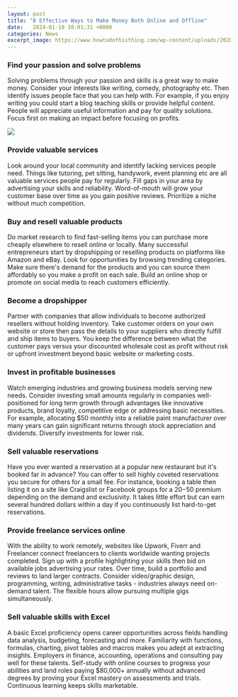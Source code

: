 ```yaml
---
layout: post
title: "8 Effective Ways to Make Money Both Online and Offline"
date:   2024-01-10 10:01:31 +0000
categories: News
excerpt_image: https://www.howtodothisthing.com/wp-content/uploads/2020/08/make-money-online.jpg
---
```

### Find your passion and solve problems
Solving problems through your passion and skills is a great way to make money. Consider your interests like writing, comedy, photography etc. Then identify issues people face that you can help with. For example, if you enjoy writing you could start a blog teaching skills or provide helpful content. People will appreciate useful information and pay for quality solutions. Focus first on making an impact before focusing on profits. 


![](https://www.howtodothisthing.com/wp-content/uploads/2020/08/make-money-online.jpg)
### Provide valuable services   
Look around your local community and identify lacking services people need. Things like tutoring, pet sitting, handywork, event planning etc are all valuable services people pay for regularly. Fill gaps in your area by advertising your skills and reliability. Word-of-mouth will grow your customer base over time as you gain positive reviews. Prioritize a niche without much competition.

### Buy and resell valuable products
Do market research to find fast-selling items you can purchase more cheaply elsewhere to resell online or locally. Many successful entrepreneurs start by dropshipping or reselling products on platforms like Amazon and eBay. Look for opportunities by browsing trending categories. Make sure there's demand for the products and you can source them affordably so you make a profit on each sale. Build an online shop or promote on social media to reach customers efficiently.

### Become a dropshipper  
Partner with companies that allow individuals to become authorized resellers without holding inventory. Take customer orders on your own website or store then pass the details to your suppliers who directly fulfill and ship items to buyers. You keep the difference between what the customer pays versus your discounted wholesale cost as profit without risk or upfront investment beyond basic website or marketing costs.

### Invest in profitable businesses
Watch emerging industries and growing business models serving new needs. Consider investing small amounts regularly in companies well-positioned for long term growth through advantages like innovative products, brand loyalty, competitive edge or addressing basic necessities. For example, allocating $50 monthly into a reliable paint manufacturer over many years can gain significant returns through stock appreciation and dividends. Diversify investments for lower risk.

### Sell valuable reservations  
Have you ever wanted a reservation at a popular new restaurant but it's booked far in advance? You can offer to sell highly coveted reservations you secure for others for a small fee. For instance, booking a table then listing it on a site like Craigslist or Facebook groups for a $20-$50 premium depending on the demand and exclusivity. It takes little effort but can earn several hundred dollars within a day if you continuously list hard-to-get reservations.  

### Provide freelance services online
With the ability to work remotely, websites like Upwork, Fiverr and Freelancer connect freelancers to clients worldwide wanting projects completed. Sign up with a profile highlighting your skills then bid on available jobs advertising your rates. Over time, build a portfolio and reviews to land larger contracts. Consider video/graphic design, programming, writing, administrative tasks - industries always need on-demand talent. The flexible hours allow pursuing multiple gigs simultaneously.

### Sell valuable skills with Excel
A basic Excel proficiency opens career opportunities across fields handling data analysis, budgeting, forecasting and more. Familiarity with functions, formulas, charting, pivot tables and macros makes you adept at extracting insights. Employers in finance, accounting, operations and consulting pay well for these talents. Self-study with online courses to progress your abilities and land roles paying $80,000+ annually without advanced degrees by proving your Excel mastery on assessments and trials. Continuous learning keeps skills marketable.